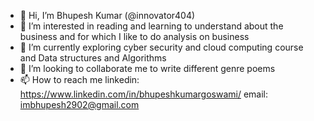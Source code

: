 - 👋 Hi, I’m Bhupesh Kumar (@innovator404)
- 👀 I’m interested in reading and learning to understand about the business and for which I like to do analysis on business
- 🌱 I’m currently exploring cyber security and cloud computing course and Data structures and Algorithms
- 💞️ I’m looking to collaborate me to write different genre poems
- 📫 How to reach me linkedin: https://www.linkedin.com/in/bhupeshkumargoswami/  email: imbhupesh2902@gmail.com

<!---
innovator404/innovator404 is a ✨ special ✨ repository because its `README.md` (this file) appears on your GitHub profile.
You can click the Preview link to take a look at your changes.
--->
